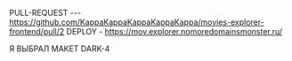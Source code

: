 PULL-REQUEST --- https://github.com/KappaKappaKappaKappaKappa/movies-explorer-frontend/pull/2
DEPLOY - https://mov.explorer.nomoredomainsmonster.ru/

Я ВЫБРАЛ МАКЕТ DARK-4
